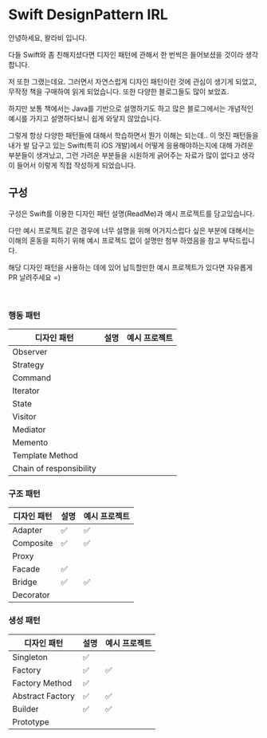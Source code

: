 # Swift DesignPattern IRL

안녕하세요, 왈라비 입니다.

다들 Swift와 좀 친해지셨다면 디자인 패턴에 관해서 한 번씩은 들어보셨을 것이라 생각합니다.

저 또한 그랬는데요. 그러면서 자연스럽게 디자인 패턴이란 것에 관심이 생기게 되었고, 무작정 책을 구매하여 읽게 되었습니다.
또한 다양한 블로그들도 많이 보았죠.

하지만 보통 책에서는 Java를 기반으로 설명하기도 하고 많은 블로그에서는 개념적인 예시를 가지고 설명하다보니 쉽게 와닿지 않았습니다.

그렇게 항상 다양한 패턴들에 대해서 학습하면서 뭔가 이해는 되는데.. 이 멋진 패턴들을 내가 발 담구고 있는 Swift(특히 iOS 개발)에서 어떻게 응용해야하는지에 대해 가려운 부분들이 생겨났고,
그런 가려운 부분들을 시원하게 긁어주는 자료가 많이 없다고 생각이 들어서 이렇게 직접 작성하게 되었습니다.

## 구성

구성은 Swift를 이용한 디자인 패턴 설명(ReadMe)과 예시 프로젝트를 담고있습니다.

다만 예시 프로젝트 같은 경우에 너무 설명을 위해 어거지스럽다 싶은 부분에 대해서는 이해의 혼동을 피하기 위해 예시 프로젝드 없이 설명만 첨부 하였음을 참고 부탁드립니다.

해당 디자인 패턴을 사용하는 데에 있어 납득할만한 예시 프로젝트가 있다면 자유롭게 PR 날려주세요 =)

</br>

### 행동 패턴

| 디자인 패턴 | 설명 | 예시 프로젝트 |
| ----------------------  | ---- | ------------ |
| Observer                |      |              |
| Strategy                |      |              |
| Command                 |      |              |
| Iterator                |      |              |
| State                   |      |              |
| Visitor                 |      |              |
| Mediator                |      |              |
| Memento                 |      |              |
| Template Method         |      |              |
| Chain of responsibility |      |              |

### 구조 패턴

| 디자인 패턴 | 설명 | 예시 프로젝트 |
| ----------- | ---- | ------------ |
| Adapter     | ✅   | ✅           |
| Composite   | ✅   | ✅           |
| Proxy       |      |              |
| Facade      | ✅   |             |
| Bridge      | ✅   | ✅           |
| Decorator   |      |              |

### 생성 패턴

| 디자인 패턴    | 설명 | 예시 프로젝트 |
| ----------------- | ---- | ------------ |
| Singleton         | ✅   |              |
| Factory           | ✅   | ✅            |
| Factory Method    | ✅   |              |
| Abstract Factory  | ✅   | ✅           |
| Builder           | ✅   | ✅           |
| Prototype         |      |              |
